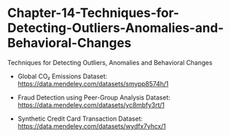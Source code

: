 # Chapter-14-Techniques-for-Detecting-Outliers-Anomalies-and-Behavioral-Changes
Techniques for Detecting Outliers, Anomalies and Behavioral Changes

- Global CO₂ Emissions Dataset: https://data.mendeley.com/datasets/smypp8574h/1

- Fraud Detection using Peer-Group Analysis Dataset: https://data.mendeley.com/datasets/yc8mbfy3rt/1

- Synthetic Credit Card Transaction Dataset: https://data.mendeley.com/datasets/wydfx7yhcx/1
